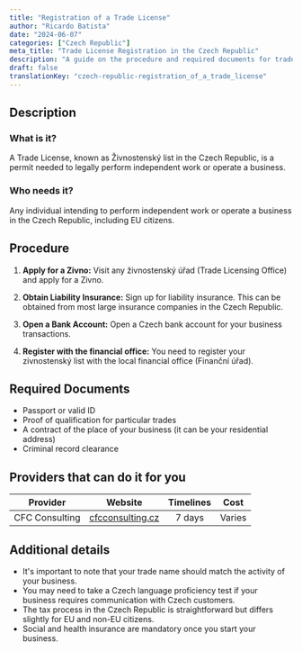 ```yaml
---
title: "Registration of a Trade License"
author: "Ricardo Batista"
date: "2024-06-07"
categories: ["Czech Republic"]
meta_title: "Trade License Registration in the Czech Republic"
description: "A guide on the procedure and required documents for trade license registration in the Czech Republic"
draft: false
translationKey: "czech-republic-registration_of_a_trade_license"
---
```


## Description
### What is it?
A Trade License, known as Živnostenský list in the Czech Republic, is a permit needed to legally perform independent work or operate a business.

### Who needs it?
Any individual intending to perform independent work or operate a business in the Czech Republic, including EU citizens.

## Procedure

1. **Apply for a Zivno:** Visit any živnostenský úřad (Trade Licensing Office) and apply for a Zivno.

2. **Obtain Liability Insurance:** Sign up for liability insurance. This can be obtained from most large insurance companies in the Czech Republic. 

3. **Open a Bank Account:** Open a Czech bank account for your business transactions.

4. **Register with the financial office:** You need to register your zivnostenský list with the local financial office (Finanční úřad).

## Required Documents
    
- Passport or valid ID
- Proof of qualification for particular trades 
- A contract of the place of your business (it can be your residential address)
- Criminal record clearance 

## Providers that can do it for you

| Provider        |     Website     |     Timelines     |   Cost   |
| --------------- | --------------- |  :-------------:  | :------: |
| CFC Consulting  | [cfcconsulting.cz](http://www.cfcconsulting.cz/) |      7 days    |    Varies |

## Additional details
- It's important to note that your trade name should match the activity of your business.
- You may need to take a Czech language proficiency test if your business requires communication with Czech customers.
- The tax process in the Czech Republic is straightforward but differs slightly for EU and non-EU citizens.
- Social and health insurance are mandatory once you start your business.